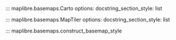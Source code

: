 ::: maplibre.basemaps.Carto
    options:
        docstring_section_style: list

::: maplibre.basemaps.MapTiler
    options:
        docstring_section_style: list

::: maplibre.basemaps.construct_basemap_style